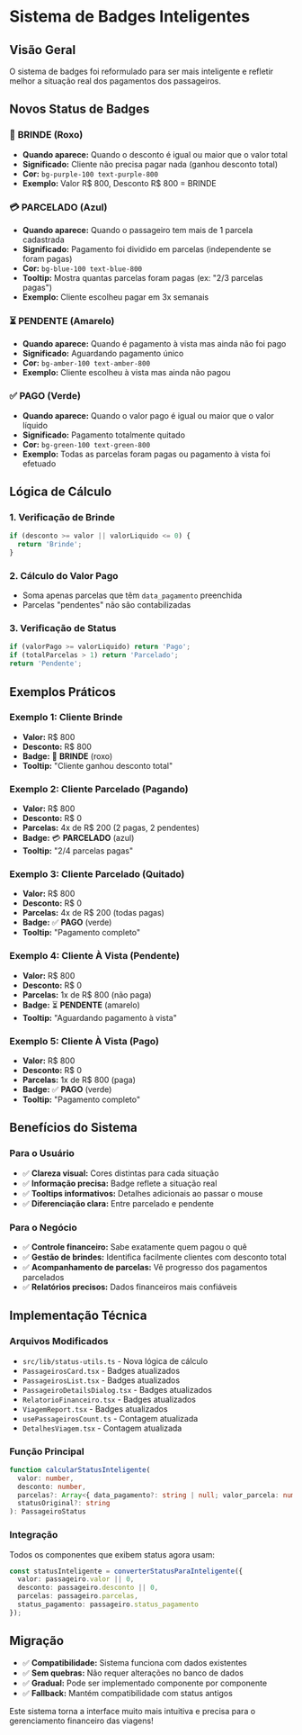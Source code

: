 # Sistema de Badges Inteligentes

## Visão Geral
O sistema de badges foi reformulado para ser mais inteligente e refletir melhor a situação real dos pagamentos dos passageiros.

## Novos Status de Badges

### 🎁 **BRINDE** (Roxo)
- **Quando aparece:** Quando o desconto é igual ou maior que o valor total
- **Significado:** Cliente não precisa pagar nada (ganhou desconto total)
- **Cor:** `bg-purple-100 text-purple-800`
- **Exemplo:** Valor R$ 800, Desconto R$ 800 = BRINDE

### 💳 **PARCELADO** (Azul)
- **Quando aparece:** Quando o passageiro tem mais de 1 parcela cadastrada
- **Significado:** Pagamento foi dividido em parcelas (independente se foram pagas)
- **Cor:** `bg-blue-100 text-blue-800`
- **Tooltip:** Mostra quantas parcelas foram pagas (ex: "2/3 parcelas pagas")
- **Exemplo:** Cliente escolheu pagar em 3x semanais

### ⏳ **PENDENTE** (Amarelo)
- **Quando aparece:** Quando é pagamento à vista mas ainda não foi pago
- **Significado:** Aguardando pagamento único
- **Cor:** `bg-amber-100 text-amber-800`
- **Exemplo:** Cliente escolheu à vista mas ainda não pagou

### ✅ **PAGO** (Verde)
- **Quando aparece:** Quando o valor pago é igual ou maior que o valor líquido
- **Significado:** Pagamento totalmente quitado
- **Cor:** `bg-green-100 text-green-800`
- **Exemplo:** Todas as parcelas foram pagas ou pagamento à vista foi efetuado

## Lógica de Cálculo

### 1. Verificação de Brinde
```typescript
if (desconto >= valor || valorLiquido <= 0) {
  return 'Brinde';
}
```

### 2. Cálculo do Valor Pago
- Soma apenas parcelas que têm `data_pagamento` preenchida
- Parcelas "pendentes" não são contabilizadas

### 3. Verificação de Status
```typescript
if (valorPago >= valorLiquido) return 'Pago';
if (totalParcelas > 1) return 'Parcelado';
return 'Pendente';
```

## Exemplos Práticos

### Exemplo 1: Cliente Brinde
- **Valor:** R$ 800
- **Desconto:** R$ 800
- **Badge:** 🎁 **BRINDE** (roxo)
- **Tooltip:** "Cliente ganhou desconto total"

### Exemplo 2: Cliente Parcelado (Pagando)
- **Valor:** R$ 800
- **Desconto:** R$ 0
- **Parcelas:** 4x de R$ 200 (2 pagas, 2 pendentes)
- **Badge:** 💳 **PARCELADO** (azul)
- **Tooltip:** "2/4 parcelas pagas"

### Exemplo 3: Cliente Parcelado (Quitado)
- **Valor:** R$ 800
- **Desconto:** R$ 0
- **Parcelas:** 4x de R$ 200 (todas pagas)
- **Badge:** ✅ **PAGO** (verde)
- **Tooltip:** "Pagamento completo"

### Exemplo 4: Cliente À Vista (Pendente)
- **Valor:** R$ 800
- **Desconto:** R$ 0
- **Parcelas:** 1x de R$ 800 (não paga)
- **Badge:** ⏳ **PENDENTE** (amarelo)
- **Tooltip:** "Aguardando pagamento à vista"

### Exemplo 5: Cliente À Vista (Pago)
- **Valor:** R$ 800
- **Desconto:** R$ 0
- **Parcelas:** 1x de R$ 800 (paga)
- **Badge:** ✅ **PAGO** (verde)
- **Tooltip:** "Pagamento completo"

## Benefícios do Sistema

### Para o Usuário
- ✅ **Clareza visual:** Cores distintas para cada situação
- ✅ **Informação precisa:** Badge reflete a situação real
- ✅ **Tooltips informativos:** Detalhes adicionais ao passar o mouse
- ✅ **Diferenciação clara:** Entre parcelado e pendente

### Para o Negócio
- ✅ **Controle financeiro:** Sabe exatamente quem pagou o quê
- ✅ **Gestão de brindes:** Identifica facilmente clientes com desconto total
- ✅ **Acompanhamento de parcelas:** Vê progresso dos pagamentos parcelados
- ✅ **Relatórios precisos:** Dados financeiros mais confiáveis

## Implementação Técnica

### Arquivos Modificados
- `src/lib/status-utils.ts` - Nova lógica de cálculo
- `PassageirosCard.tsx` - Badges atualizados
- `PassageirosList.tsx` - Badges atualizados
- `PassageiroDetailsDialog.tsx` - Badges atualizados
- `RelatorioFinanceiro.tsx` - Badges atualizados
- `ViagemReport.tsx` - Badges atualizados
- `usePassageirosCount.ts` - Contagem atualizada
- `DetalhesViagem.tsx` - Contagem atualizada

### Função Principal
```typescript
function calcularStatusInteligente(
  valor: number,
  desconto: number,
  parcelas?: Array<{ data_pagamento?: string | null; valor_parcela: number }>,
  statusOriginal?: string
): PassageiroStatus
```

### Integração
Todos os componentes que exibem status agora usam:
```typescript
const statusInteligente = converterStatusParaInteligente({
  valor: passageiro.valor || 0,
  desconto: passageiro.desconto || 0,
  parcelas: passageiro.parcelas,
  status_pagamento: passageiro.status_pagamento
});
```

## Migração
- ✅ **Compatibilidade:** Sistema funciona com dados existentes
- ✅ **Sem quebras:** Não requer alterações no banco de dados
- ✅ **Gradual:** Pode ser implementado componente por componente
- ✅ **Fallback:** Mantém compatibilidade com status antigos

Este sistema torna a interface muito mais intuitiva e precisa para o gerenciamento financeiro das viagens!